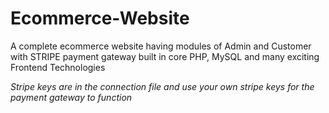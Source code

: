 # Ecommerce-Website

A complete ecommerce website having modules of Admin and Customer with STRIPE payment gateway built in core PHP, MySQL and many exciting Frontend Technologies

*Stripe keys are in the connection file and use your own stripe keys for the payment gateway to function*
